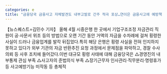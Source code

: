 ```yaml
---
categories: e
title: "금융당국 금융사고 자체발견도 내부고발로 간주 적극 포상…연이은 금융사고에 예방책 마련"
---
```

【뉴스퀘스트=김민수 기자】 올해 4월 시중은행 한 곳에서 기업구조조정 자금관리 직원이 공·사문서 위조 등의 방법으로 오랜 기간 동안 거액의 자금을 수차례에 걸쳐 횡령한 사실이 드러나 금융업계를 발칵 뒤집었다.특히 해당 은행은 횡령 사실을 전혀 인지하지 못하고 있다가 외부 기관의 자금 반환추진 요청 과정에서 문제점을 파악하고, 경찰 수사 의뢰 등 사후 조치에 들어갔다.이번 대규모 횡령 사태에 대해 금융당국은 △경영진의 내부통제 관심 부족 △사고자의 준법의식 부족 △장기근무자 인사관리‧직무분리‧명령휴가 등 사고예방기능 미작동 등 총체적